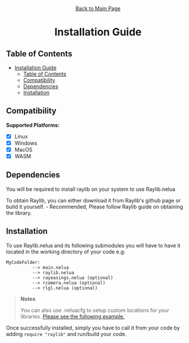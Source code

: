 <div align="center">
<p>

[Back to Main Page](./README.md)
</p>

# Installation Guide

</div>

## Table of Contents

- [Installation Guide](#installation-guide)
  - [Table of Contents](#table-of-contents)
  - [Compatibility](#compatibility)
  - [Dependencies](#dependencies)
  - [Installation](#installation)

## Compatibility

**Supported Platforms:**

- [x] Linux
- [X] Windows
- [X] MacOS
- [x] WASM

## Dependencies

You will be required to install raylib on your system to use Raylib.nelua

To obtain Raylib, you can either download it from Raylib's github page or build it yourself. - Recommended, Please follow Raylib guide on obtaining the library.

## Installation

To use Raylib.nelua and its following submodules you will have to have it located in the working directory of your code e.g:

```
MyCodeFolder:
          --> main.nelua
          --> raylib.nelua
          --> rayeasings.nelua (optional)
          --> rcamera.nelua (optional)
          --> rlgl.nelua (optional)
```


> **Notes**
>
> You can also use .neluacfg to setup custom locations for your libraries. [Please see the following example.](https://github.com/edubart/nelua-lang/discussions/67)`

Once successfully installed, simply you have to call it from your code by adding `require "raylib"` and run/build your code.
